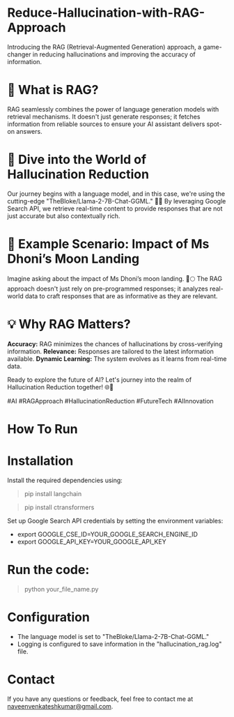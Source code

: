 # Reduce-Hallucination-with-RAG-Approach
Introducing the RAG (Retrieval-Augmented Generation) approach, a game-changer in reducing hallucinations and improving the accuracy of information.

# 🤖 What is RAG?
RAG seamlessly combines the power of language generation models with retrieval mechanisms. It doesn't just generate responses; it fetches information from reliable sources to ensure your AI assistant delivers spot-on answers.

# 🌈 Dive into the World of Hallucination Reduction
Our journey begins with a language model, and in this case, we're using the cutting-edge "TheBloke/Llama-2-7B-Chat-GGML." 🚀✨ By leveraging Google Search API, we retrieve real-time content to provide responses that are not just accurate but also contextually rich.

# 🧐 Example Scenario: Impact of Ms Dhoni’s Moon Landing
Imagine asking about the impact of Ms Dhoni’s moon landing. 🚀🌕 The RAG approach doesn't just rely on pre-programmed responses; it analyzes real-world data to craft responses that are as informative as they are relevant.

# 💡 Why RAG Matters?
**Accuracy:** RAG minimizes the chances of hallucinations by cross-verifying information.
**Relevance:** Responses are tailored to the latest information available.
**Dynamic Learning:** The system evolves as it learns from real-time data.

Ready to explore the future of AI? Let's journey into the realm of Hallucination Reduction together! 🌐🤝

#AI #RAGApproach #HallucinationReduction #FutureTech #AIInnovation

# How To Run
# Installation

Install the required dependencies using:
>pip install langchain

>pip install ctransformers

Set up Google Search API credentials by setting the environment variables:
- export GOOGLE_CSE_ID=YOUR_GOOGLE_SEARCH_ENGINE_ID
- export GOOGLE_API_KEY=YOUR_GOOGLE_API_KEY

# Run the code:
> python your_file_name.py

# Configuration
- The language model is set to "TheBloke/Llama-2-7B-Chat-GGML."
- Logging is configured to save information in the "hallucination_rag.log" file.

# Contact
If you have any questions or feedback, feel free to contact me at naveenvenkateshkumar@gmail.com.


